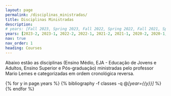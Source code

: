 ```yaml
---
layout: page
permalink: /disciplinas_ministradas/
title: Disciplinas Ministradas
description:
# years: [Fall 2023, Spring 2023, Fall 2022, Spring 2022, Fall 2021, Spring 2021, Fall 2020, Spring 2020, Fall 2019, Spring 2019,  Fall 2018, Spring 2018, Fall 2017, Spring 2017, Fall 2016, Spring 2016, Fall 2015, Spring 2015, Fall 2014, Spring 2014, Fall 2013]
years: [2023-2, 2023-1, 2022-2, 2022-1, 2021-2, 2021-1, 2020-2, 2020-1,2019-2, 2019-1, 2018-2, 2018-1, 2017-2, 2017-1, 2016-2, 2016-1, 2015-2, 2015-1, 2014-2]
nav: true
nav_order: 1
heading: Courses
---
```


Abaixo estão as disciplinas (Ensino Médio, EJA - Educação de Jovens e Adultos, Ensino Superior e Pós-graduação) ministradas pelo professor Mario Lemes e categorizadas em ordem cronológica reversa.

<div class="publications">


{% for y in page.years  %}
	{% bibliography -f classes -q @*[year={{y}}]* %}
{% endfor %}

<!-- {% for x in page.publisher  %}
	{%if x == 'UFG' %}
		<h4><mark>UFG</mark></h4>
	{% endif %}
{% endfor %} -->

</div>
